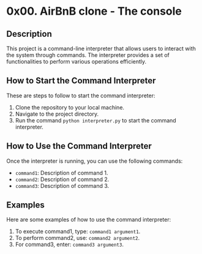 # 0x00. AirBnB clone - The console

## Description
This project is a command-line interpreter that allows users to interact with the system through commands. The interpreter provides a set of functionalities to perform various operations efficiently.

## How to Start the Command Interpreter
These are steps to follow to start the command interpreter:
1. Clone the repository to your local machine.
2. Navigate to the project directory.
3. Run the command `python interpreter.py` to start the command interpreter.

## How to Use the Command Interpreter
Once the interpreter is running, you can use the following commands:
- `command1`: Description of command 1.
- `command2`: Description of command 2.
- `command3`: Description of command 3.

## Examples
Here are some examples of how to use the command interpreter:
1. To execute command1, type: `command1 argument1`.
2. To perform command2, use: `command2 argument2`.
3. For command3, enter: `command3 argument3`.
